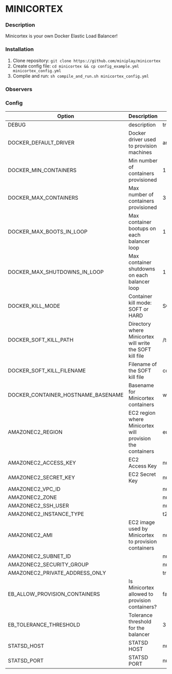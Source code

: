# MINICORTEX

### Description
Minicortex is your own Docker Elastic Load Balancer!

### Installation
1. Clone repository: ```git clone https://github.com/miniplay/minicortex ```
2. Create config file: ``` cd minicortex && cp config_example.yml minicortex_config.yml ```
3. Complie and run: ``` sh compile_and_run.sh minicortex_config.yml ```

### Observers

### Config
| Option | Description  | DEFAULT |
|----------|---------------|-----------------|
DEBUG                               | description | true |
DOCKER_DEFAULT_DRIVER               | Docker driver used to provision machines | amazonec2 |
DOCKER_MIN_CONTAINERS               | Min number of containers provisioned | 1 |
DOCKER_MAX_CONTAINERS               | Max number of containers provisioned | 3 |
DOCKER_MAX_BOOTS_IN_LOOP            | Max container bootups on each balancer loop | 1 |
DOCKER_MAX_SHUTDOWNS_IN_LOOP        | Max container shutdowns on each balancer loop | 1 |
DOCKER_KILL_MODE                    | Container kill mode: SOFT or HARD | SOFT |
DOCKER_SOFT_KILL_PATH               | Directory where Minicortex will write the SOFT kill file | /tmp/ |
DOCKER_SOFT_KILL_FILENAME           | Filename of the SOFT kill file | container.die |
DOCKER_CONTAINER_HOSTNAME_BASENAME  | Basename for Minicortex containers | worker- |
AMAZONEC2_REGION                    | EC2 region where Minicortex will provision the containers | eu-west-1 |
AMAZONEC2_ACCESS_KEY                | EC2 Access Key | null |
AMAZONEC2_SECRET_KEY                | EC2 Secret Key | null |
AMAZONEC2_VPC_ID                    |  | null |
AMAZONEC2_ZONE                      |  | null |
AMAZONEC2_SSH_USER                  |  | null |
AMAZONEC2_INSTANCE_TYPE             |  | t2.micro |
AMAZONEC2_AMI                       | EC2 image used by Minicortex to provision containers | null |
AMAZONEC2_SUBNET_ID                 |  | null |
AMAZONEC2_SECURITY_GROUP            |  | null |
AMAZONEC2_PRIVATE_ADDRESS_ONLY      |  | true |
EB_ALLOW_PROVISION_CONTAINERS       | Is Minicortex allowed to provision containers? | false |
EB_TOLERANCE_THRESHOLD              | Tolerance threshold for the balancer | 3 |
STATSD_HOST                         | STATSD HOST | null |
STATSD_PORT                         | STATSD PORT | null |
